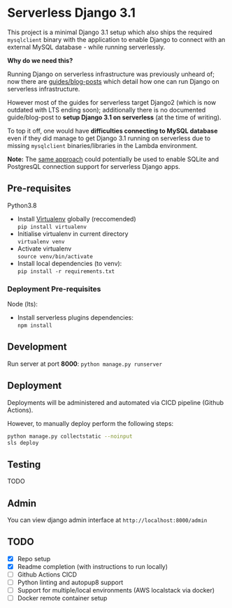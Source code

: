 # Serverless Django 3.1

This project is a minimal Django 3.1 setup which also ships the required `mysqlclient` binary with the application to enable Django to connect with an external MySQL database - while running serverlessly.

**Why do we need this?**

Running Django on serverless infrastructure was previously unheard of; now there are [guides/blog-posts](https://www.serverless.com/blog/django-serverless-framework-a-match-made-in-heaven) which detail how one can run Django on serverless infrastructure.

However most of the guides for serverless target Django2 (which is now outdated with LTS ending soon); additionally there is no documented guide/blog-post to **setup Django 3.1 on serverless** (at the time of writing).

To top it off, one would have **difficulties connecting to MySQL database** even if they did manage to get Django 3.1 running on  serverless due to missing `mysqlclient` binaries/libraries in the Lambda environment.

**Note:** The [same approach](./serverless.yml#L12-L19) could potentially be used to enable SQLite and PostgresQL connection support for serverless Django apps.

## Pre-requisites

Python3.8

- Install [Virtualenv](https://docs.python.org/3/library/venv.html) globally (reccomended)\
  `pip install virtualenv`
- Initialise virtualenv in current directory\
  `virtualenv venv`
- Activate virtualenv\
  `source venv/bin/activate`
- Install local dependencies (to venv):\
  `pip install -r requirements.txt`

### Deployment Pre-requisites

Node (lts):

- Install serverless plugins dependencies:\
  `npm install`

## Development

Run server at port **8000**: `python manage.py runserver`

## Deployment

Deployments will be administered and automated via CICD pipeline (Github Actions).

However, to manually deploy perform the following steps:

```sh
python manage.py collectstatic --noinput
sls deploy
```

## Testing

TODO

## Admin

You can view django admin interface at `http://localhost:8000/admin`

## TODO

- [x] Repo setup
- [x] Readme completion (with instructions to run locally)
- [ ] Github Actions CICD
- [ ] Python linting and autopup8 support
- [ ] Support for multiple/local environments (AWS localstack via docker)
- [ ] Docker remote container setup
